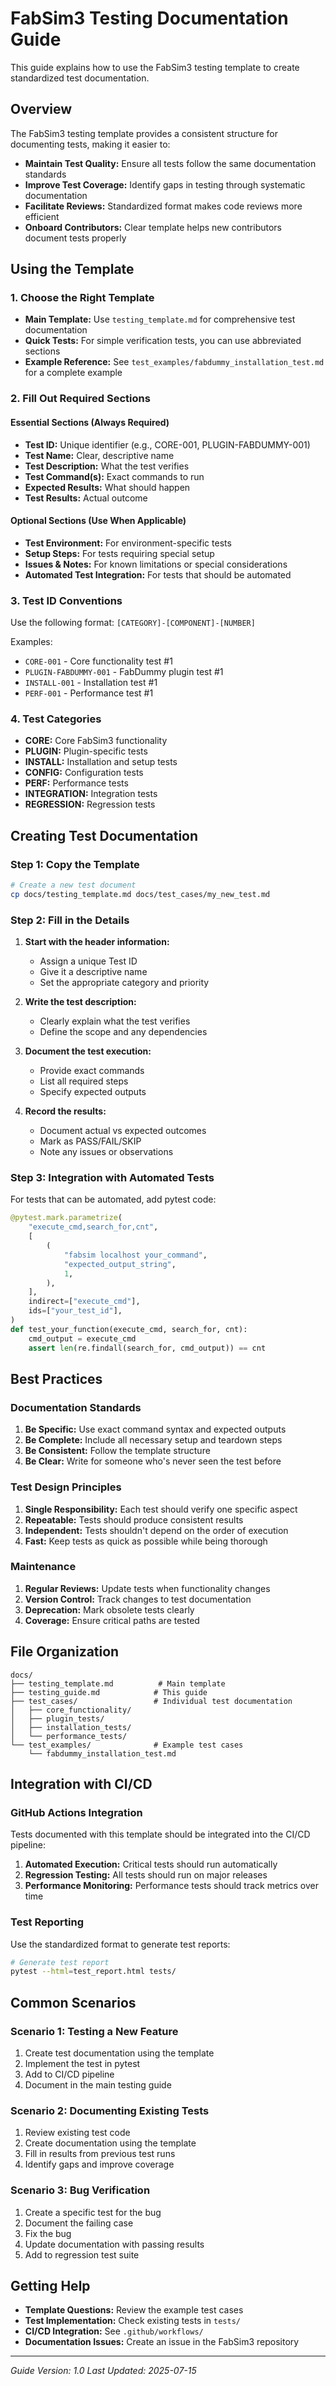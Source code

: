 # FabSim3 Testing Documentation Guide

This guide explains how to use the FabSim3 testing template to create standardized test documentation.

## Overview

The FabSim3 testing template provides a consistent structure for documenting tests, making it easier to:
- **Maintain Test Quality:** Ensure all tests follow the same documentation standards
- **Improve Test Coverage:** Identify gaps in testing through systematic documentation
- **Facilitate Reviews:** Standardized format makes code reviews more efficient
- **Onboard Contributors:** Clear template helps new contributors document tests properly

## Using the Template

### 1. Choose the Right Template

- **Main Template:** Use `testing_template.md` for comprehensive test documentation
- **Quick Tests:** For simple verification tests, you can use abbreviated sections
- **Example Reference:** See `test_examples/fabdummy_installation_test.md` for a complete example

### 2. Fill Out Required Sections

#### Essential Sections (Always Required)
- **Test ID:** Unique identifier (e.g., CORE-001, PLUGIN-FABDUMMY-001)
- **Test Name:** Clear, descriptive name
- **Test Description:** What the test verifies
- **Test Command(s):** Exact commands to run
- **Expected Results:** What should happen
- **Test Results:** Actual outcome

#### Optional Sections (Use When Applicable)
- **Test Environment:** For environment-specific tests
- **Setup Steps:** For tests requiring special setup
- **Issues & Notes:** For known limitations or special considerations
- **Automated Test Integration:** For tests that should be automated

### 3. Test ID Conventions

Use the following format: `[CATEGORY]-[COMPONENT]-[NUMBER]`

Examples:
- `CORE-001` - Core functionality test #1
- `PLUGIN-FABDUMMY-001` - FabDummy plugin test #1
- `INSTALL-001` - Installation test #1
- `PERF-001` - Performance test #1

### 4. Test Categories

- **CORE:** Core FabSim3 functionality
- **PLUGIN:** Plugin-specific tests
- **INSTALL:** Installation and setup tests
- **CONFIG:** Configuration tests
- **PERF:** Performance tests
- **INTEGRATION:** Integration tests
- **REGRESSION:** Regression tests

## Creating Test Documentation

### Step 1: Copy the Template

```bash
# Create a new test document
cp docs/testing_template.md docs/test_cases/my_new_test.md
```

### Step 2: Fill in the Details

1. **Start with the header information:**
   - Assign a unique Test ID
   - Give it a descriptive name
   - Set the appropriate category and priority

2. **Write the test description:**
   - Clearly explain what the test verifies
   - Define the scope and any dependencies

3. **Document the test execution:**
   - Provide exact commands
   - List all required steps
   - Specify expected outputs

4. **Record the results:**
   - Document actual vs expected outcomes
   - Mark as PASS/FAIL/SKIP
   - Note any issues or observations

### Step 3: Integration with Automated Tests

For tests that can be automated, add pytest code:

```python
@pytest.mark.parametrize(
    "execute_cmd,search_for,cnt",
    [
        (
            "fabsim localhost your_command",
            "expected_output_string",
            1,
        ),
    ],
    indirect=["execute_cmd"],
    ids=["your_test_id"],
)
def test_your_function(execute_cmd, search_for, cnt):
    cmd_output = execute_cmd
    assert len(re.findall(search_for, cmd_output)) == cnt
```

## Best Practices

### Documentation Standards

1. **Be Specific:** Use exact command syntax and expected outputs
2. **Be Complete:** Include all necessary setup and teardown steps
3. **Be Consistent:** Follow the template structure
4. **Be Clear:** Write for someone who's never seen the test before

### Test Design Principles

1. **Single Responsibility:** Each test should verify one specific aspect
2. **Repeatable:** Tests should produce consistent results
3. **Independent:** Tests shouldn't depend on the order of execution
4. **Fast:** Keep tests as quick as possible while being thorough

### Maintenance

1. **Regular Reviews:** Update tests when functionality changes
2. **Version Control:** Track changes to test documentation
3. **Deprecation:** Mark obsolete tests clearly
4. **Coverage:** Ensure critical paths are tested

## File Organization

```
docs/
├── testing_template.md          # Main template
├── testing_guide.md            # This guide
├── test_cases/                 # Individual test documentation
│   ├── core_functionality/
│   ├── plugin_tests/
│   ├── installation_tests/
│   └── performance_tests/
└── test_examples/              # Example test cases
    └── fabdummy_installation_test.md
```

## Integration with CI/CD

### GitHub Actions Integration

Tests documented with this template should be integrated into the CI/CD pipeline:

1. **Automated Execution:** Critical tests should run automatically
2. **Regression Testing:** All tests should run on major releases
3. **Performance Monitoring:** Performance tests should track metrics over time

### Test Reporting

Use the standardized format to generate test reports:

```bash
# Generate test report
pytest --html=test_report.html tests/
```

## Common Scenarios

### Scenario 1: Testing a New Feature

1. Create test documentation using the template
2. Implement the test in pytest
3. Add to CI/CD pipeline
4. Document in the main testing guide

### Scenario 2: Documenting Existing Tests

1. Review existing test code
2. Create documentation using the template
3. Fill in results from previous test runs
4. Identify gaps and improve coverage

### Scenario 3: Bug Verification

1. Create a specific test for the bug
2. Document the failing case
3. Fix the bug
4. Update documentation with passing results
5. Add to regression test suite

## Getting Help

- **Template Questions:** Review the example test cases
- **Test Implementation:** Check existing tests in `tests/`
- **CI/CD Integration:** See `.github/workflows/`
- **Documentation Issues:** Create an issue in the FabSim3 repository

---

*Guide Version: 1.0*
*Last Updated: 2025-07-15*
